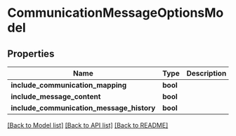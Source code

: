 # CommunicationMessageOptionsModel

## Properties
Name | Type | Description | Notes
------------ | ------------- | ------------- | -------------
**include_communication_mapping** | **bool** |  | [optional] 
**include_message_content** | **bool** |  | [optional] 
**include_communication_message_history** | **bool** |  | [optional] 

[[Back to Model list]](../README.md#documentation-for-models) [[Back to API list]](../README.md#documentation-for-api-endpoints) [[Back to README]](../README.md)


